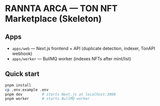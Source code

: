 
# RANNTA ARCA — TON NFT Marketplace (Skeleton)

## Apps
- `apps/web` — Next.js frontend + API (duplicate detection, indexer, TonAPI webhook)
- `apps/worker` — BullMQ worker (indexes NFTs after mint/list)

## Quick start
```bash
pnpm install
cp .env.example .env
pnpm dev         # starts Next.js at localhost:3000
pnpm worker      # starts BullMQ worker
```
